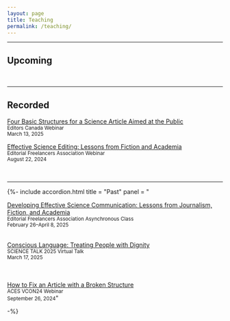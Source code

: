 ```yaml
---
layout: page
title: Teaching
permalink: /teaching/
---
```


--- 

## Upcoming


<br>

---

## Recorded

[Four Basic Structures for a Science Article Aimed at the Public](https://webinars.editors.ca/webinar_recording/four-basic-structures-for-a-science-article-aimed-at-the-general-public/) <br>
<small>Editors Canada Webinar</small><br>
<small>March 13, 2025</small>

[Effective Science Editing: Lessons from Fiction and Academia](https://www.the-efa.org/product/effective-science-editing-lessons-from-fiction-and-academia-webinar-recording/) <br>
<small>Editorial Freelancers Association Webinar</small> <br>
<small>August 22, 2024</small>

<br>

---

{%- 	include accordion.html 
  title = "Past"
  panel = "

[Developing Effective Science Communication: Lessons from Journalism, Fiction, and Academia](https://www.the-efa.org/product/developing-effective-science-communication-sp25/)  <br>
<small>Editorial Freelancers Association Asynchronous Class</small><br>
<small>February 26–April 8, 2025</small> 
<br>
<br>

<a href='https://www.associationofsciencecommunicators.org/conferences/science-talk-25/'>Conscious Language: Treating People with Dignity</a>  <br>
<small>SCIENCE TALK 2025 Virtual Talk</small><br>
<small>March 17, 2025</small>	
<br>
<br>
   
<a href='https://aceseditors.org/conference/past-conferences/vcon24-central'>How to Fix an Article with a Broken Structure</a> <br>
<small>ACES VCON24 Webinar</small> <br>
<small>September 26, 2024</small>"

-%}



